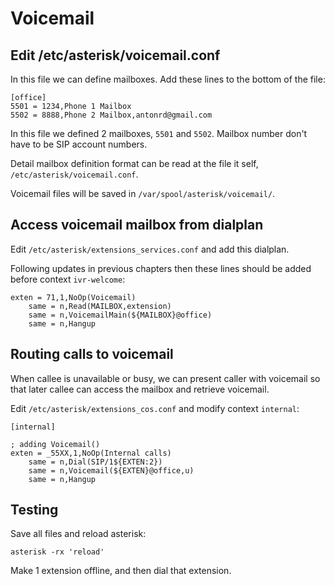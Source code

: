 # Voicemail

## Edit /etc/asterisk/voicemail.conf

In this file we can define mailboxes. Add these lines to the bottom of the file:

```
[office]
5501 = 1234,Phone 1 Mailbox
5502 = 8888,Phone 2 Mailbox,antonrd@gmail.com
```

In this file we defined 2 mailboxes, ```5501``` and ```5502```. Mailbox number don't have to be SIP account numbers.

Detail mailbox definition format can be read at the file it self, ```/etc/asterisk/voicemail.conf```.

Voicemail files will be saved in ```/var/spool/asterisk/voicemail/```.

## Access voicemail mailbox from dialplan

Edit ```/etc/asterisk/extensions_services.conf``` and add this dialplan.

Following updates in previous chapters then these lines should be added before context ```ivr-welcome```:

```
exten = 71,1,NoOp(Voicemail)
    same = n,Read(MAILBOX,extension)
    same = n,VoicemailMain(${MAILBOX}@office)
    same = n,Hangup
```

## Routing calls to voicemail

When callee is unavailable or busy, we can present caller with voicemail so that later callee can access the mailbox and retrieve voicemail.

Edit ```/etc/asterisk/extensions_cos.conf``` and modify context ```internal```:

```
[internal]

; adding Voicemail()
exten = _55XX,1,NoOp(Internal calls)
    same = n,Dial(SIP/1${EXTEN:2})
    same = n,Voicemail(${EXTEN}@office,u)
    same = n,Hangup
```

## Testing

Save all files and reload asterisk:

```
asterisk -rx 'reload'
```

Make 1 extension offline, and then dial that extension.
